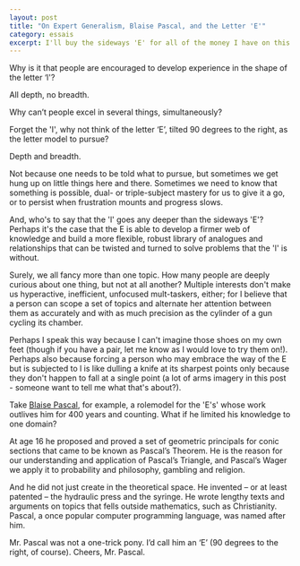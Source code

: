```yaml
---
layout: post
title: "On Expert Generalism, Blaise Pascal, and the Letter 'E'"
category: essais
excerpt: I'll buy the sideways 'E' for all of the money I have on this here LCD, thanks.
---
```


Why is it that people are encouraged to develop experience in the shape of the letter ‘l'?  

All depth, no breadth.

Why can’t people excel in several things, simultaneously?  

Forget the 'I', why not think of the letter ‘E’, tilted 90 degrees to the right, as the letter model to pursue? 

Depth and breadth.

Not because one needs to be told what to pursue, but sometimes we get hung up on little things here and there. Sometimes we need to know that something is possible, dual- or triple-subject mastery for us to give it a go, or to persist when frustration mounts and progress slows.

And, who's to say that the 'l' goes any deeper than the sideways 'E'? Perhaps it's the case that the E is able to develop a firmer web of knowledge and build a more flexible, robust library of analogues and relationships that can be twisted and turned to solve problems that the 'l' is without.  

Surely, we all fancy more than one topic. How many people are deeply curious about one thing, but not at all another? Multiple interests don't make us hyperactive, inefficient, unfocused mult-taskers, either; for I believe that a person can scope a set of topics and alternate her attention between them as accurately and with as much precision as the cylinder of a gun cycling its chamber.

Perhaps I speak this way because I can't imagine those shoes on my own feet (though if you have a pair, let me know as I would love to try them on!). Perhaps also because forcing a person who may embrace the way of the E but is subjected to l is like dulling a knife at its sharpest points only because they don't happen to fall at a single point (a lot of arms imagery in this post - someone want to tell me what that's about?).  

Take [Blaise Pascal](http://en.wikipedia.org/wiki/Blaise_Pascal), for example, a rolemodel for the 'E's' whose work outlives him for 400 years and counting. What if he limited his knowledge to one domain?  

At age 16 he proposed and proved a set of geometric principals for conic sections that came to be known as Pascal’s Theorem. He is the reason for our understanding and application of Pascal’s Triangle, and Pascal’s Wager we apply it to probability and philosophy, gambling and religion.  

And he did not just create in the theoretical space. He invented – or at least patented – the hydraulic press and the syringe. He wrote lengthy texts and arguments on topics that fells outside mathematics, such as Christianity. Pascal, a once popular computer programming language, was named after him.  

Mr. Pascal was not a one-trick pony. I’d call him an ‘E’ (90 degrees to the right, of course). Cheers, Mr. Pascal.  

<a href="https://plus.google.com/+VincentBarr0?rel=author"></a>